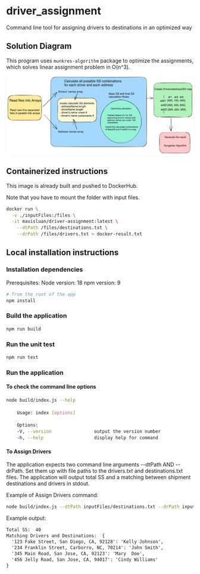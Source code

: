 # driver_assignment

Command line tool for assigning drivers to destinations in an optimized way

## Solution Diagram

This program uses `munkres-algorithm` package to optimize the assignments, which solves linear assignment problem in O(n^3).

<img src="./src/assets/solution_diagram.png"/>

## Containerized instructions

This image is already built and pushed to DockerHub. 

Note that you have to mount the folder with input files.

```bash
docker run \
  -v ./inputFiles:/files \
  -it mavisluan/driver-assignment:latest \
    --dtPath /files/destinations.txt \
    --drPath /files/drivers.txt > docker-result.txt
```

## Local installation instructions

### Installation dependencies

Prerequisites:
Node version: 18
npm version: 9

```bash
# from the root of the app
npm install
```

### Build the application

```bash
npm run build
```

### Run the unit test

```bash
npm run test
```

### Run the application

#### To check the command line options

```bash
node build/index.js --help

    Usage: index [options]

    Options:
    -V, --version                output the version number
    -h, --help                   display help for command
```

#### To Assign Drivers

The application expects two command line arguments --dtPath AND --drPath.
Set them up with file paths to the drivers.txt and destinations.txt files.
The application will output total SS and a matching between shipment destinations and drivers in stdout.

Example of Assign Drivers command:

```bash
node build/index.js --dtPath inputFiles/destinations.txt --drPath inputFiles/drivers.txt > result.txt
```

Example output:

```
Total SS:  40
Matching Drivers and Destinations:  {
  '123 Fake Street, San Diego, CA, 92128': 'Kelly Johnson',
  '234 Franklin Street, Carborro, NC, 70214': 'John Smith',
  '345 Main Road, San Jose, CA, 92123': 'Mary  Doe',
  '456 Jelly Road, San Jose, CA, 94017': 'Cindy Williams'
}
```

